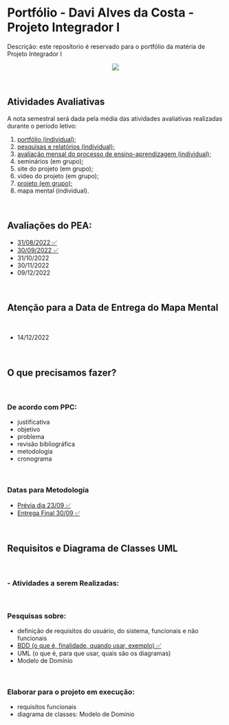 # Portfólio - Davi Alves da Costa - Projeto Integrador I

Descrição: este reposítorio é reservado para o portfólio da matéria de Projeto Integrador I

<p align="center">
  <img src="https://raw.githubusercontent.com/Davi4076018/Portfolio-PPRE8/main/1%20-%20Portf%C3%B3lio%20(individual)/PJIE8-IMG.jpg" />
</p>
</br>

## Atividades Avaliativas

A nota semestral será dada pela média das atividades avaliativas realizadas durante o período letivo: 

  1. <a href="https://github.com/Davi4076018/Portfolio-PPRE8">portfólio (individual);</a>
  2. <a href="https://github.com/Davi4076018/Portfolio-PPRE8/tree/main/2%20-%20pesquisas%20e%20relat%C3%B3rios%20(individual)">pesquisas e relatórios (individual);</a> 
  3. <a href="https://github.com/Davi4076018/Portfolio-PPRE8/tree/main/3%20-%20Avalia%C3%A7%C3%A3o%20mensal%20do%20processo%20de%20ensino-aprendizagem%20(individual)">avaliação mensal do processo de ensino-aprendizagem (individual);</a>
  4. seminários (em grupo);
  5. site do projeto (em grupo);
  6. video do projeto (em grupo);
  7. <a href="https://github.com/Davi4076018/Portfolio-PPRE8/tree/main/7%20-%20projeto%20(em%20grupo)">projeto (em grupo);</a>
  8. mapa mental (individual).
  </br>

## Avaliações do PEA:

- <a href="https://github.com/Davi4076018/Portfolio-PPRE8/blob/main/3%20-%20Avalia%C3%A7%C3%A3o%20mensal%20do%20processo%20de%20ensino-aprendizagem%20(individual)/08-31.pdf">31/08/2022 ✅</a>
- <a href="https://github.com/Davi4076018/Portfolio-PPRE8/blob/main/3%20-%20Avalia%C3%A7%C3%A3o%20mensal%20do%20processo%20de%20ensino-aprendizagem%20(individual)/09-30.pdf">30/09/2022 ✅</a> 
- 31/10/2022
- 30/11/2022
- 09/12/2022

</br>

## Atenção para a Data de Entrega do Mapa Mental 

</br>

- 14/12/2022

</br>

## O que precisamos fazer?

</br>

### De acordo com PPC:

- justificativa
- objetivo
- problema
- revisão bibliográfica
- metodologia
- cronograma

</br>

### Datas para Metodologia

- <a href="https://github.com/Davi4076018/Portfolio-PPRE8/blob/main/7%20-%20projeto%20(em%20grupo)/Sensor%20de%20baixo%20custo%20para%20o%20Solo%20%20-%20Metodologia%20Pr%C3%A9via.pdf">Prévia dia 23/09 ✅</a>
- <a href="https://github.com/Davi4076018/Portfolio-PPRE8/blob/main/7%20-%20projeto%20(em%20grupo)/Sensor%20de%20baixo%20custo%20para%20o%20Solo%20%20-%20Metodologia%20Entrega%20Final.pdf">Entrega Final 30/09 ✅</a> 
</br>

## Requisitos e Diagrama de Classes UML

</br>

### - Atividades a serem Realizadas:

</br>

### Pesquisas sobre:

- definição de requisitos do usuário, do sistema, funcionais e não funcionais 
- <a href="https://github.com/Davi4076018/Portfolio-PPRE8/blob/main/2%20-%20pesquisas%20e%20relat%C3%B3rios%20(individual)/Pesquisa%20sobre%20-%20BDD%20(o%20que%20%C3%A9%2C%20finalidade%2C%20quando%20usar%2C%20exemplo)%20-%20Davi%20Alves%20da%20Costa.pdf">BDD (o que é, finalidade, quando usar, exemplo) ✅</a> 
- UML (o que é, para que usar, quais são os diagramas)
- Modelo de Domínio

</br>

### Elaborar para o projeto em execução:

- requisitos funcionais
- diagrama de classes: Modelo de Domínio

